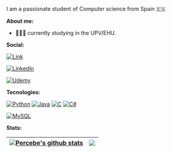 
I am a passionate student of Computer science from Spain 🇪🇸

**About me:**

- 👨🏼‍🎓 currently studying in the UPV/EHU.

**Social:**

[![Link](https://img.shields.io/badge/Link_Site-Not_yet_available-39E09B?style=for-the-badge&logo=Linktree&logoColor=white&labelColor=101010)](https://www.youtube.com/watch?v=dQw4w9WgXcQ)

[![LinkedIn](https://img.shields.io/badge/LinkedIn-Ivan_Calvo-0077B5?style=for-the-badge&logo=linkedin&logoColor=white&labelColor=101010)](https://www.linkedin.com/in/ivan-calvo-bolado/)

[![Udemy](https://img.shields.io/badge/stackoverflow_-EC5252?style=for-the-badge&logo=stackoverflow&logoColor=white&labelColor=101010)](https://stackoverflow.com/users/21549666/percebe)
</br>

**Tecnologies:**

[![Python](https://img.shields.io/badge/Python-yellow?style=for-the-badge&logo=python&logoColor=white&labelColor=101010)]() [![Java](https://img.shields.io/badge/Java-007396?style=for-the-badge&logo=jameson&logoColor=white&labelColor=101010)]() [![C](https://img.shields.io/badge/C-007396?style=for-the-badge&logo=C&logoColor=white&labelColor=101010)]() [![C#](https://img.shields.io/badge/C_sharp-007396?style=for-the-badge&logo=Csharp&logoColor=white&labelColor=101010)]()
</br>

[![MySQL](https://img.shields.io/badge/MySQL-4479A1?style=for-the-badge&logo=mysql&logoColor=white&labelColor=101010)]()
</br>

**Stats:**

| <a href="https://github.com/pixelpercebe/github-readme-stats"><img align="center" src="https://github-readme-stats.vercel.app/api?username=pixelpercebe&show_icons=true&include_all_commits=true&theme=buefy&hide_border=true" alt="Percebe's github stats" /></a> | <a href="https://github.com/pixelpercebe/github-readme-stats"><img align="center" src="https://github-readme-stats.vercel.app/api/top-langs/?username=pixelpercebe&layout=compact&theme=buefy&hide_border=true" /></a> |
| ------------- | ------------- |
